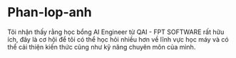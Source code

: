 # Phan-lop-anh
Tôi nhận thấy rằng học bổng AI Engineer từ QAI - FPT SOFTWARE rất hữu ích, đây là cơ hội để tôi có thể học hỏi nhiều hơn về lĩnh vực học máy và có thể cải thiện kiến thức cũng như kỹ năng chuyên môn của mình.

